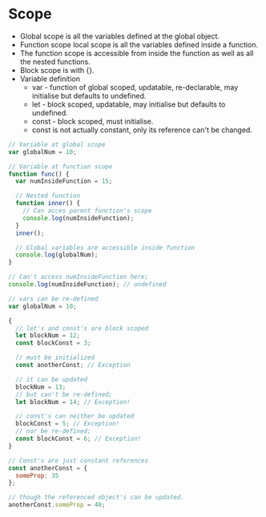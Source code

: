 # Scope

* Global scope is all the variables defined at the global object.
* Function scope local scope is all the variables defined inside a function.
* The function scope is accessible from inside the function as well as all the nested functions.
* Block scope is with {}.
* Variable definition
  * var - function of global scoped, updatable, re-declarable, may initialise but defaults to undefined.
  * let - block scoped, updatable, may initialise but defaults to undefined.
  * const - block scoped, must initialise.
  * const is not actually constant, only its reference can't be changed.

```javascript
// Variable at global scope
var globalNum = 10;

// Variable at function scope
function func() {
  var numInsideFunction = 15;

  // Nested function
  function inner() {
    // Can acces parent function's scope
    console.log(numInsideFunction);
  }
  inner();

  // Global variables are accessible inside function
  console.log(globalNum);
}

// Can't access numInsideFunction here;
console.log(numInsideFunction); // undefined

// vars can be re-defined
var globalNum = 10;

{
  // let's and const's are block scoped
  let blockNum = 12;
  const blockConst = 3;

  // must be initialized
  const anotherConst; // Exception

  // it can be updated
  blockNum = 13;
  // but can't be re-defined;
  let blockNum = 14; // Exception!

  // const's can neither be updated
  blockConst = 5; // Exception!
  // nor be re-defined;
  const blockConst = 6; // Exception!
}

// Const's are just constant references
const anotherConst = {
  someProp: 35
};

// though the referenced object's can be updated.
anotherConst.someProp = 40;
```

